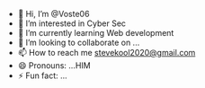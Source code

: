 - 👋 Hi, I’m @Voste06
- 👀 I’m interested in Cyber Sec
- 🌱 I’m currently learning  Web development
- 💞️ I’m looking to collaborate on ...
- 📫 How to reach me stevekool2020@gmail.com
- 😄 Pronouns: ...HIM
- ⚡ Fun fact: ...

<!---
Voste06/Voste06 is a ✨ special ✨ repository because its `README.md` (this file) appears on your GitHub profile.
You can click the Preview link to take a look at your changes.
--->
